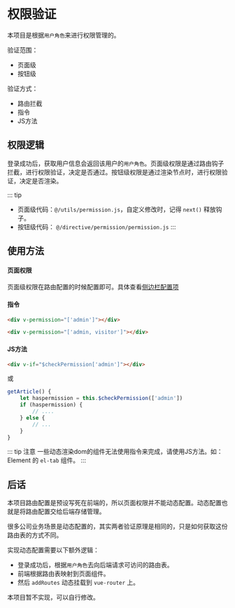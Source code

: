 # 权限验证
本项目是根据`用户角色`来进行权限管理的。

验证范围：
- 页面级
- 按钮级

验证方式：
- 路由拦截
- 指令
- JS方法

## 权限逻辑
登录成功后，获取用户信息会返回该用户的`用户角色`。页面级权限是通过路由钩子拦截，进行权限验证，决定是否通过。按钮级权限是通过渲染节点时，进行权限验证，决定是否渲染。

::: tip
- 页面级代码：`@/utils/permission.js`，自定义修改时，记得 `next()` 释放钩子。
- 按钮级代码： `@/directive/permission/permission.js`
:::

## 使用方法
#### 页面权限
页面级权限在路由配置的时候配置即可。具体查看[侧边栏配置项](/guide/basics/sidebar.html#配置项)

#### 指令
```html
<div v-permission="['admin']"></div>

<div v-permission="['admin, visitor']"></div>
```
#### JS方法
```html
<div v-if="$checkPermission['admin']"></div>
```
或
```js
getArticle() {
    let haspermission = this.$checkPermission(['admin'])
    if (haspermission) {
        // ....
    } else {
        // ...
    }
}
```

::: tip 注意
一些动态渲染dom的组件无法使用指令来完成，请使用JS方法。如：Element 的 `el-tab` 组件。
:::

## 后话
本项目路由配置是预设写死在前端的，所以页面权限并不能动态配置。动态配置也就是将路由配置交给后端存储管理。

很多公司业务场景是动态配置的，其实两者验证原理是相同的，只是如何获取这份路由表的方式不同。

实现动态配置需要以下额外逻辑：
- 登录成功后，根据`用户角色`去向后端请求可访问的路由表。
- 前端根据路由表映射到页面组件。
- 然后 `addRoutes` 动态挂载到 `vue-router` 上。

本项目暂不实现，可以自行修改。
